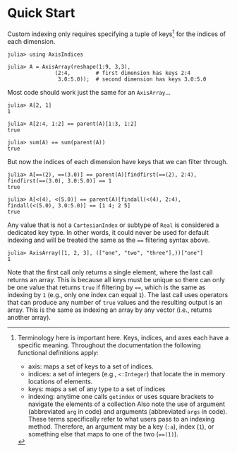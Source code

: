 # Quick Start

Custom indexing only requires specifying a tuple of keys[^1] for the indices of each dimension.
```jldoctest quick_start_example
julia> using AxisIndices

julia> A = AxisArray(reshape(1:9, 3,3),
               (2:4,        # first dimension has keys 2:4
                3.0:5.0));  # second dimension has keys 3.0:5.0
```

Most code should work just the same for an `AxisArray`...
```jldoctest quick_start_example
julia> A[2, 1]
1

julia> A[2:4, 1:2] == parent(A)[1:3, 1:2]
true

julia> sum(A) == sum(parent(A))
true
```

But now the indices of each dimension have keys that we can filter through.
```jldoctest quick_start_example
julia> A[==(2), ==(3.0)] == parent(A)[findfirst(==(2), 2:4), findfirst(==(3.0), 3.0:5.0)] == 1
true

julia> A[<(4), <(5.0)] == parent(A)[findall(<(4), 2:4), findall(<(5.0), 3.0:5.0)] == [1 4; 2 5]
true
```

Any value that is not a `CartesianIndex` or subtype of `Real` is considered a dedicated key type.
In other words, it could never be used for default indexing and will be treated the same as the `==` filtering syntax above.
```jldoctest quick_start_example
julia> AxisArray([1, 2, 3], (["one", "two", "three"],))["one"]
1
```

Note that the first call only returns a single element, where the last call returns an array.
This is because all keys must be unique so there can only be one value that returns `true` if filtering by `==`, which is the same as indexing by `1` (e.g., only one index can equal `1`).
The last call uses operators that can produce any number of `true` values and the resulting output is an array.
This is the same as indexing an array by any vector (i.e., returns another array).

[^1]: Terminology here is important here. Keys, indices, and axes each have a specific meaning. Throughout the documentation the following functional definitions apply:
    * axis: maps a set of keys to a set of indices.
    * indices: a set of integers (e.g., `<:Integer`) that locate the in memory locations of elements.
    * keys: maps a set of any type to a set of indices
    * indexing: anytime one calls `getindex` or uses square brackets to navigate the elements of a collection
    Also note the use of argument (abbreviated `arg` in code) and arguments (abbreviated `args` in code). These terms specifically refer to what users pass to an indexing method. Therefore, an argument may be a key (`:a`), index (`1`), or something else that maps to one of the two (`==(1)`).

